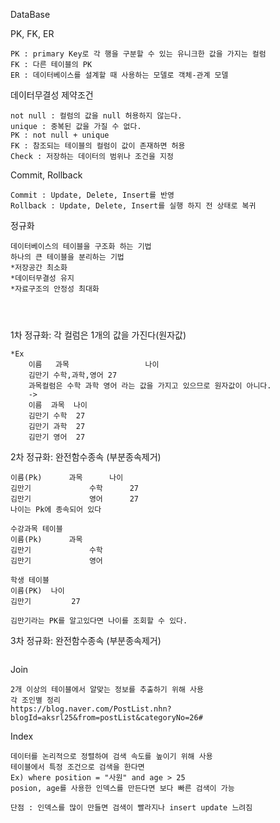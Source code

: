 DataBase 

PK, FK, ER

```
PK : primary Key로 각 행을 구분할 수 있는 유니크한 값을 가지는 컬럼
FK : 다른 테이블의 PK
ER : 데이터베이스를 설계할 때 사용하는 모델로 객체-관계 모델
```

데이터무결성 제약조건

```
not null : 컬럼의 값을 null 허용하지 않는다.
unique : 중복된 값을 가질 수 없다.
PK : not null + unique
FK : 참조되는 테이블의 컬럼이 값이 존재하면 허용
Check : 저장하는 데이터의 범위나 조건을 지정
```

Commit, Rollback 

```
Commit : Update, Delete, Insert를 반영
Rollback : Update, Delete, Insert를 실행 하지 전 상태로 복귀
```

정규화

```
데이터베이스의 테이블을 구조화 하는 기법
하나의 큰 테이블을 분리하는 기법 
*저장공간 최소화
*데이터무결성 유지
*자료구조의 안정성 최대화


	
```

1차 정규화: 각 컬럼은 1개의 값을 가진다(원자값)

```
*Ex 
	이름   과목					나이 
	김만기	수학,과학,영어 27
	과목컬럼은 수학 과학 영어 라는 값을 가지고 있으므로 원자값이 아니다.
	->
	이름	과목	나이
	김만기	수학	27
	김만기	과학	27
	김만기	영어	27
```

2차 정규화: 완전함수종속 (부분종속제거)

```
이름(Pk)		과목 		나이
김만기				수학		27
김만기				영어		27
나이는 Pk에 종속되어 있다

수강과목 테이블
이름(Pk)		과목 		
김만기				수학				
김만기				영어				

학생 테이블
이름(PK)	나이
김만기			27

김만기라는 PK를 알고있다면 나이를 조회할 수 있다.
```



3차 정규화: 완전함수종속 (부분종속제거)

```

```



Join

```
2개 이상의 테이블에서 알맞는 정보를 추출하기 위해 사용 
각 조인별 정리
https://blog.naver.com/PostList.nhn?blogId=aksrl25&from=postList&categoryNo=26#
```

Index

```
데이터를 논리적으로 정렬하여 검색 속도를 높이기 위해 사용
테이블에서 특정 조건으로 검색을 한다면 
Ex) where position = "사원" and age > 25
posion, age를 사용한 인덱스를 만든다면 보다 빠른 검색이 가능

단점 : 인덱스를 많이 만들면 검색이 빨라지나 insert update 느려짐

```

